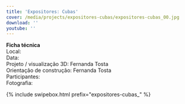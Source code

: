 ```yaml
---
title: 'Expositores: Cubas'
cover: /media/projects/expositores-cubas/expositores-cubas_00.jpg
download: ''
youtube: ''
---
```

**Ficha técnica**  
Local:  
Data:  
Projeto / visualização 3D: Fernanda Tosta  
Orientação de construção: Fernanda Tosta  
Participantes:  
Fotografia:  

{% include swipebox.html prefix="expositores-cubas_" %}
